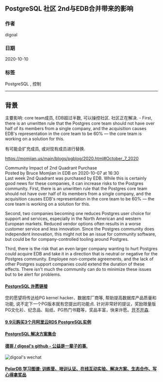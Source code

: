 ## PostgreSQL 社区 2nd与EDB合并带来的影响    
    
### 作者    
digoal    
    
### 日期    
2020-10-10    
    
### 标签    
PostgreSQL , 控制    
    
----    
    
## 背景    
主要影响: core team成员, EDB超过半数, 可以操控社区. 社区正在解决. - First, there is an unwritten rule that the Postgres core team should not have over half of its members from a single company, and the acquisition causes EDB's representation in the core team to be 60% — the core team is working on a solution for this.    
  
有可能会扩充成员, 或对现有成员进行替换.   
    
    
https://momjian.us/main/blogs/pgblog/2020.html#October_7_2020    
    
Community Impact of 2nd Quadrant Purchase    
Posted by Bruce Momjian in EDB on 2020-10-07 at 16:30    
Last week 2nd Quadrant was purchased by EDB. While this is certainly good news for these companies, it can increase risks to the Postgres community. First, there is an unwritten rule that the Postgres core team should not have over half of its members from a single company, and the acquisition causes EDB's representation in the core team to be 60% — the core team is working on a solution for this.    
    
Second, two companies becoming one reduces Postgres user choice for support and services, especially in the North American and western European markets. Reduced vendor options often results in a worse customer service and less innovation. Since the Postgres community does independent innovation, this might not be an issue for community software, but could be for company-controlled tooling around Postgres.    
    
Third, there is the risk that an even larger company wanting to hurt Postgres could acquire EDB and take it in a direction that is neutral or negative for the Postgres community. Employee non-compete agreements, and the lack of other Postgres support companies could extend the duration of these effects. There isn't much the community can do to minimize these issues but to be alert for problems.    
    
    
  
#### [PostgreSQL 许愿链接](https://github.com/digoal/blog/issues/76 "269ac3d1c492e938c0191101c7238216")
您的愿望将传达给PG kernel hacker、数据库厂商等, 帮助提高数据库产品质量和功能, 说不定下一个PG版本就有您提出的功能点. 针对非常好的提议，奖励限量版PG文化衫、纪念品、贴纸、PG热门书籍等，奖品丰富，快来许愿。[开不开森](https://github.com/digoal/blog/issues/76 "269ac3d1c492e938c0191101c7238216").  
  
  
#### [9.9元购买3个月阿里云RDS PostgreSQL实例](https://www.aliyun.com/database/postgresqlactivity "57258f76c37864c6e6d23383d05714ea")
  
  
#### [PostgreSQL 解决方案集合](https://yq.aliyun.com/topic/118 "40cff096e9ed7122c512b35d8561d9c8")
  
  
#### [德哥 / digoal's github - 公益是一辈子的事.](https://github.com/digoal/blog/blob/master/README.md "22709685feb7cab07d30f30387f0a9ae")
  
  
![digoal's wechat](../pic/digoal_weixin.jpg "f7ad92eeba24523fd47a6e1a0e691b59")
  
  
#### [PolarDB 学习图谱: 训练营、培训认证、在线互动实验、解决方案、生态合作、写心得拿奖品](https://www.aliyun.com/database/openpolardb/activity "8642f60e04ed0c814bf9cb9677976bd4")
  

